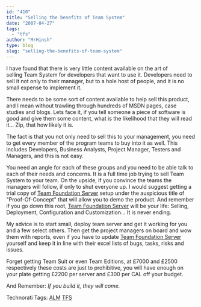 ```yaml
---
id: "410"
title: "Selling the benefits of Team System"
date: "2007-04-27"
tags:
  - "tfs"
author: "MrHinsh"
type: blog
slug: "selling-the-benefits-of-team-system"
---
```


I have found that there is very little content available on the art of selling Team System for developers that want to use it. Developers need to sell it not only to their manager, but to a hole host of people, and it is no small expense to implement it.

There needs to be some sort of content available to help sell this product, and I mean without trawling through hundreds of MSDN pages, case studies and blogs. Lets face it, if you tell someone a piece of software is good and give them some content, what is the likelihood that they will read it... Zip, that how likely it is.

The fact is that you not only need to sell this to your management, you need to get every member of the program teams to buy into it as well. This includes Developers, Business Analysts, Project Manager, Testers and Managers, and this is not easy.

You need an angle for each of these groups and you need to be able talk to each of their needs and concerns. It is a full time job trying to sell Team System to your team. On the upside, if you convince the teams the managers will follow, if only to shut everyone up. I would suggest getting a trial copy of [Team Foundation Server](http://msdn2.microsoft.com/en-us/teamsystem/aa718934.aspx "Team Foundation Server") setup under the auspicious title of "Proof-Of-Concept" that will allow you to demo the product. And remember if you go down this root, [Team Foundation Server](http://msdn2.microsoft.com/en-us/teamsystem/aa718934.aspx "Team Foundation Server") will be your life: Selling, Deployment, Configuration and Customization... It is never ending.

My advice is to start small, deploy team server and get it working for you and a few select others. Then get the project managers on board and wow them with reports, even if you have to update [Team Foundation Server](http://msdn2.microsoft.com/en-us/teamsystem/aa718934.aspx "Team Foundation Server") yourself and keep it in line with their excel lists of bugs, tasks, risks and issues.

Forget getting Team Suit or even Team Editions, at £7000 and £2500 respectively these costs are just to prohibitive, you will have enough on your plate getting £2200 per server and £300 per CAL off your budget.

And Remember: _If you build it, they will come._

Technorati Tags: [ALM](http://technorati.com/tags/ALM) [TFS](http://technorati.com/tags/TFS)
